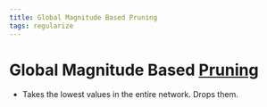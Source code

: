 ```yaml
---
title: Global Magnitude Based Pruning
tags: regularize
---
```


# Global Magnitude Based [Pruning](Pruning.md)
- Takes the lowest values in the entire network. Drops them.

































































































